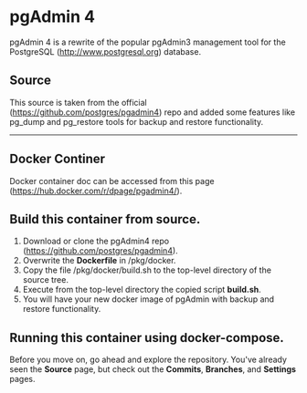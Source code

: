 pgAdmin 4
=========

pgAdmin 4 is a rewrite of the popular pgAdmin3 management tool for the
PostgreSQL (http://www.postgresql.org) database.

## Source

This source is taken from the official (https://github.com/postgres/pgadmin4) repo and added some features like pg_dump and pg_restore tools for backup and restore functionality.

---

## Docker Continer

Docker container doc can be accessed from this page (https://hub.docker.com/r/dpage/pgadmin4/).

## Build this container from source.

1. Download or clone the pgAdmin4 repo (https://github.com/postgres/pgadmin4).
2. Overwrite the **Dockerfile** in /pkg/docker.
3. Copy the file /pkg/docker/build.sh to the top-level directory of the source tree.
4. Execute from the top-level directory the copied script **build.sh**.
5. You will have your new docker image of pgAdmin with backup and restore functionality.

## Running this container using docker-compose.

Before you move on, go ahead and explore the repository. You've already seen the **Source** page, but check out the **Commits**, **Branches**, and **Settings** pages.
